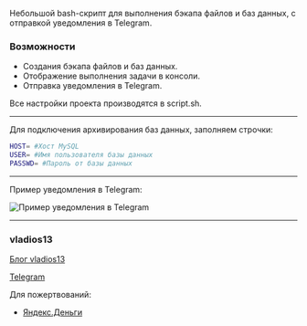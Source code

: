 Небольшой bash-скрипт для выполнения бэкапа файлов и баз данных, с отправкой уведомления в Telegram.

### Возможности

- Создания бэкапа файлов и баз данных.
- Отображение выполнения задачи в консоли.
- Отправка уведомления в Telegram.

Все настройки проекта производятся в script.sh.

------------

Для подключения архивирования баз данных, заполняем строчки:
```bash
HOST= #Хост MySQL
USER= #Имя пользователя базы данных
PASSWD= #Пароль от базы данных
```

------------

Пример уведомления в Telegram:

![](https://i.13.yt/2020/08/03/1596463920-8523.jpg "Пример уведомления в Telegram")


------------


### vladios13
[Блог vladios13](http://blog.vladios13.com)

[Telegram](https://t.me/vladios13blog)

Для пожертвований:
- [Яндекс.Деньги](https://money.yandex.ru/to/410011568729023 "Яндекс.Деньги")